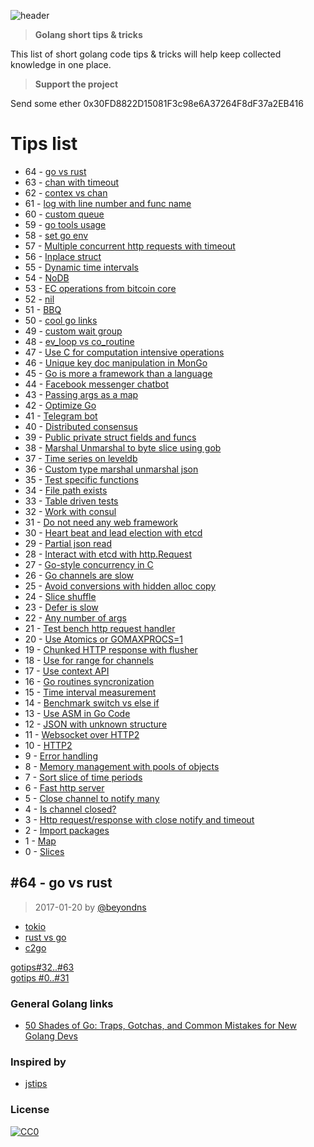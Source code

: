![header](https://raw.githubusercontent.com/beyondns/gotips/master/gophers.jpg)

> **Golang short tips & tricks**

This list of short golang code tips & tricks will help keep collected knowledge in one place.

> **Support the project**

Send some ether 0x30FD8822D15081F3c98e6A37264F8dF37a2EB416


# Tips list


- 64 - [go vs rust](https://github.com/beyondns/gotips#64---go-vs-rust)
- 63 - [chan with timeout](https://github.com/beyondns/gotips/blob/master/tips64.md#63---chan-with-timeout)
- 62 - [contex vs chan](https://github.com/beyondns/gotips/blob/master/tips64.md#62---context-vs-chan)
- 61 - [log with line number and func name](https://github.com/beyondns/gotips/blob/master/tips64.md#61---log-with-line-number-and-func-name)
- 60 - [custom queue](https://github.com/beyondns/gotips/blob/master/tips64.md#60---custom-queue)
- 59 - [go tools usage](https://github.com/beyondns/gotips/blob/master/tips64.md#59---go-tools-usage)
- 58 - [set go env](https://github.com/beyondns/gotips/blob/master/tips64.md#58---set-go-env)
- 57 - [Multiple concurrent http requests with timeout](https://github.com/beyondns/gotips/blob/master/tips64.md#57---multiple-concurrent-http-requests-with-timeout)
- 56 - [Inplace struct](https://github.com/beyondns/gotips/blob/master/tips64.md#56---inplace-struct)
- 55 - [Dynamic time intervals](https://github.com/beyondns/gotips/blob/master/tips64.md#55---dynamic-time-intervals)
- 54 - [NoDB](https://github.com/beyondns/gotips/blob/master/tips64.md#54---nodb)
- 53 - [EC operations from bitcoin core](https://github.com/beyondns/gotips/blob/master/tips64.md#53---ec-operations-from-bitcoin-core)
- 52 - [nil](https://github.com/beyondns/gotips/blob/master/tips64.md#52---nil)
- 51 - [BBQ](https://github.com/beyondns/gotips/blob/master/tips64.md#51---bbq)
- 50 - [cool go links](https://github.com/beyondns/gotips/blob/master/tips64.md#50---cool-go-links)
- 49 - [custom wait group](https://github.com/beyondns/gotips/blob/master/tips64.md#49---custom-wait-group)
- 48 - [ev_loop vs co_routine](https://github.com/beyondns/gotips/blob/master/tips64.md#48---ev_loop-vs-co_routine)
- 47 - [Use C for computation intensive operations](https://github.com/beyondns/gotips/blob/master/tips64.md#47---use-c-for-computation-intensive-operations)
- 46 - [Unique key doc manipulation in MonGo](https://github.com/beyondns/gotips/blob/master/tips64.md#46---unique-key-doc-manipulation-in-mongo)
- 45 - [Go is more a framework than a language](https://github.com/beyondns/gotips/blob/master/tips64.md#45---go-is-more-a-framework-than-a-language)
- 44 - [Facebook messenger chatbot](https://github.com/beyondns/gotips/blob/master/tips64.md#44---facebook-messenger-chatbot)
- 43 - [Passing args as a map](https://github.com/beyondns/gotips/blob/master/tips64.md#43---passing-args-as-a-map)
- 42 - [Optimize Go](https://github.com/beyondns/gotips/blob/master/tips64.md#42---optimize-go)
- 41 - [Telegram bot](https://github.com/beyondns/gotips/blob/master/tips64.md#41---telegram-bot)
- 40 - [Distributed consensus](https://github.com/beyondns/gotips/blob/master/tips64.md#40---distributed-consensus)
- 39 - [Public private struct fields and funcs](https://github.com/beyondns/gotips/blob/master/tips64.md#39---public-private-struct-fields-and-funcs)
- 38 - [Marshal Unmarshal to byte slice using gob](https://github.com/beyondns/gotips/blob/master/tips64.md#38---marshal-unmarshal-to-byte-slice-using-gob)
- 37 - [Time series on leveldb](https://github.com/beyondns/gotips/blob/master/tips64.md#37---time-series-on-leveldb)
- 36 - [Custom type marshal unmarshal json](https://github.com/beyondns/gotips/blob/master/tips64.md#36---custom-type-marshal-unmarshal-json)
- 35 - [Test specific functions](https://github.com/beyondns/gotips/blob/master/tips64.md#35---test-specific-functions)
- 34 - [File path exists](https://github.com/beyondns/gotips/blob/master/tips64.md#34---file-path-exists)
- 33 - [Table driven tests](https://github.com/beyondns/gotips/blob/master/tips64.md#33---table-driven-tests)
- 32 - [Work with consul](https://github.com/beyondns/gotips/blob/master/tips64.md#32---work-with-consul)
- 31 - [Do not need any web framework](https://github.com/beyondns/gotips/blob/master/tips32.md#31---do-not-need-any-web-framework)
- 30 - [Heart beat and lead election with etcd](https://github.com/beyondns/gotips/blob/master/tips32.md#30---heart-beat-and-lead-election-with-etcd)
- 29 - [Partial json read](https://github.com/beyondns/gotips/blob/master/tips32.md#29---partial-json-read)
- 28 - [Interact with etcd with http.Request](https://github.com/beyondns/gotips/blob/master/tips32.md#28---interact-with-etcd-with-httprequest)
- 27 - [Go-style concurrency in C](https://github.com/beyondns/gotips/blob/master/tips32.md#27---go-style-concurrency-in-c)
- 26 - [Go channels are slow](https://github.com/beyondns/gotips/blob/master/tips32.md#26---go-channels-are-slow)
- 25 - [Avoid conversions with hidden alloc copy](https://github.com/beyondns/gotips/blob/master/tips32.md#25---avoid-conversions-with-hidden-alloc-copy)
- 24 - [Slice shuffle](https://github.com/beyondns/gotips/blob/master/tips32.md#24---slice-shuffle)
- 23 - [Defer is slow](https://github.com/beyondns/gotips/blob/master/tips32.md#23---defer-is-slow)
- 22 - [Any number of args](https://github.com/beyondns/gotips/blob/master/tips32.md#22---any-number-of-args)
- 21 - [Test bench http request handler](https://github.com/beyondns/gotips/blob/master/tips32.md#21---test-bench-http-request-handler)
- 20 - [Use Atomics or GOMAXPROCS=1](https://github.com/beyondns/gotips/blob/master/tips32.md#20---use-atomics-or-gomaxprocs1)
- 19 - [Chunked HTTP response with flusher](https://github.com/beyondns/gotips/blob/master/tips32.md#19---chunked-http-response-with-flusher)
- 18 - [Use for range for channels](https://github.com/beyondns/gotips/blob/master/tips32.md#18---use-for-range-for-channels)
- 17 - [Use context API](https://github.com/beyondns/gotips/blob/master/tips32.md#17---use-context-api)
- 16 - [Go routines syncronization](https://github.com/beyondns/gotips/blob/master/tips32.md#16---go-routines-syncronization)
- 15 - [Time interval measurement](https://github.com/beyondns/gotips/blob/master/tips32.md#15---time-interval-measurement)
- 14 - [Benchmark switch vs else if](https://github.com/beyondns/gotips/blob/master/tips32.md#14---benchmark-switch-vs-else-if)
- 13 - [Use ASM in Go Code](https://github.com/beyondns/gotips/blob/master/tips32.md#13---use-asm-in-go-code)
- 12 - [JSON with unknown structure](https://github.com/beyondns/gotips/blob/master/tips32.md#12---json-with-unknown-structure)
- 11 - [Websocket over HTTP2](https://github.com/beyondns/gotips/blob/master/tips32.md#11---websocket-over-http2)
- 10 - [HTTP2](https://github.com/beyondns/gotips/blob/master/tips32.md#10---http2)
-  9 - [Error handling](https://github.com/beyondns/gotips/blob/master/tips32.md#9---error-handling)
-  8 - [Memory management with pools of objects](https://github.com/beyondns/gotips/blob/master/tips32.md#8---memory-management-with-pools-of-objects)
-  7 - [Sort slice of time periods](https://github.com/beyondns/gotips/blob/master/tips32.md#7---sort-slice-of-time-periods)
-  6 - [Fast http server](https://github.com/beyondns/gotips/blob/master/tips32.md#6---fast-http-server)
-  5 - [Close channel to notify many](https://github.com/beyondns/gotips/blob/master/tips32.md#5---close-channel-to-notify-many)
-  4 - [Is channel closed?](https://github.com/beyondns/gotips/blob/master/tips32.md#4---is-channel-closed)
-  3 - [Http request/response with close notify and timeout](https://github.com/beyondns/gotips/blob/master/tips32.md#3---http-requestresponse-with-close-notify-and-timeout)
-  2 - [Import packages](https://github.com/beyondns/gotips/blob/master/tips32.md#2---import-packages)
-  1 - [Map](https://github.com/beyondns/gotips/blob/master/tips32.md#1---map)
-  0 - [Slices](https://github.com/beyondns/gotips/blob/master/tips32.md#0---slices)

## #64 - go vs rust
> 2017-01-20 by [@beyondns](https://github.com/beyondns)


* [tokio](https://tokio.rs/)
* [rust vs go](https://blog.ntpsec.org/2017/01/18/rust-vs-go.html)
* [c2go](https://github.com/rsc/c2go)

[gotips#32..#63](https://github.com/beyondns/gotips/blob/master/tips64.md)  
[gotips #0..#31](https://github.com/beyondns/gotips/blob/master/tips32.md)  


### General Golang links
* [50 Shades of Go: Traps, Gotchas, and Common Mistakes for New Golang Devs](http://devs.cloudimmunity.com/gotchas-and-common-mistakes-in-go-golang/)

### Inspired by
* [jstips](https://github.com/loverajoel/jstips)

### License
[![CC0](http://i.creativecommons.org/p/zero/1.0/88x31.png)](http://creativecommons.org/publicdomain/zero/1.0/)

